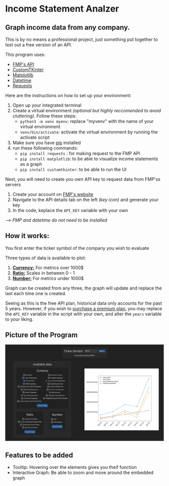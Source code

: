 # Income Statement Analzer

## Graph income data from any company. 

This is by no means a professional project, just something put together to test out a free version of an API.

This program uses:
- [FMP's API](https://site.financialmodelingprep.com/developer/docs)
- [CustomTKinter](https://felipetesc.github.io/CtkDocs/#/)
- [Matplotlib](https://matplotlib.org/stable/index.html)
- [Datetime](https://docs.python.org/3/library/datetime.html)
- [Requests](https://pypi.org/project/requests/)
  
  
Here are the instructions on how to set up your environment:
1. Open up your integrated terminal
3. Create a virtual environment *(optional but highly reccomended to avoid cluttering)*. Follow these steps:
   - ```python3 -m venv myenv```: replace "myvenv" with the name of your virtual environment
   - ```venv/bin/activate```: activate the virtual environment by running the activate script
4. Make sure you have [pip](https://pypi.org/project/pip/) installed
5. run these following commands:
   - ```pip install requests``` : for making request to the FMP API
   - ```pip install matplotlib```: to be able to visualize income statements as a graph
   - ```pip install customtkinter```: to be able to run the UI
  
   
Next, you will need to create you own API key to request data from FMP'ss servers
1. Create your account on [FMP's website](https://site.financialmodelingprep.com/)
2. Navigate to the API details tab on the left *(key icon)* and generate your key
3. In the code, keplace the ```API_KEY``` variable with your own
  
  *--> FMP and datetime do not need to be installed*

## How it works:
You first enter the ticker symbol of the company you wish to evaluate

Three types of data is available to plot:
1. <ins>**Currency:**</ins> For metrics over 1000$
2. <ins>**Ratio:**</ins> Scales in between 0 - 1
3. <ins>**Number:**</ins> For metrics under 1000$

Graph can be created from any three, the graph will update and replace the last each time one is created.

Seeing as this is the free API plan, historical data only accounts for the past 5 years. However, if you wish to [purchase a premium plan](https://site.financialmodelingprep.com/developer/docs/pricing), you may replace the ```API_KEY``` variable in the script with your own, and alter the ```years``` variable to your liking.

## Picture of the Program
![Screenshot of the program in use](IncomeStatementAnalyzerScreenshot.png)

## Features to be added
- Tooltip: Hovering over the elements gives you theif function
- Interactive Graph: Be able to zoom and move around the embedded graph
